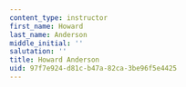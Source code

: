 ```yaml
---
content_type: instructor
first_name: Howard
last_name: Anderson
middle_initial: ''
salutation: ''
title: Howard Anderson
uid: 97f7e924-d81c-b47a-82ca-3be96f5e4425
---
```

